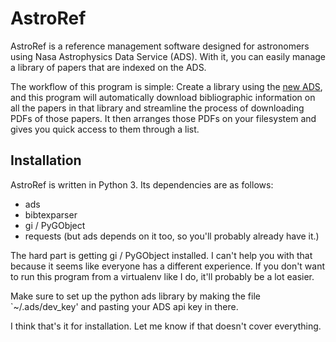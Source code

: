 # AstroRef

AstroRef is a reference management software designed for astronomers using Nasa Astrophysics Data Service (ADS). With it, you can easily manage a library of papers that are indexed on the ADS. 

The workflow of this program is simple: Create a library using the [new ADS](http://ui.adsabs.harvard.edu/), and this program will automatically download bibliographic information on all the papers in that library and streamline the process of downloading PDFs of those papers. It then arranges those PDFs on your filesystem and gives you quick access to them through a list. 

## Installation

AstroRef is written in Python 3. Its dependencies are as follows:
* ads
* bibtexparser
* gi / PyGObject
* requests (but ads depends on it too, so you'll probably already have it.)

The hard part is getting gi / PyGObject installed. I can't help you with that because it seems like everyone has a different experience. If you don't want to run this program from a virtualenv like I do, it'll probably be a lot easier.

Make sure to set up the python ads library by making the file `~/.ads/dev_key' and pasting your ADS api key in there.

I think that's it for installation. Let me know if that doesn't cover everything.

